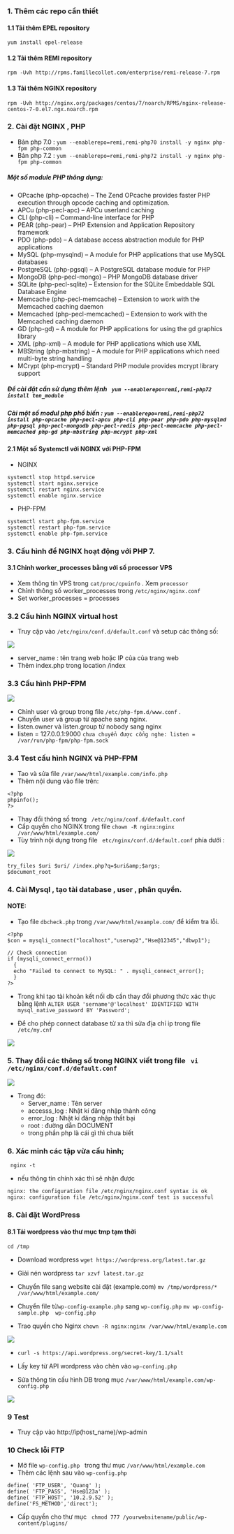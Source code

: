 
### 1. Thêm các repo cần thiết
#### 1.1 Tải thêm EPEL repository
` yum install epel-release `

#### 1.2 Tải thêm REMI repository
` rpm -Uvh http://rpms.famillecollet.com/enterprise/remi-release-7.rpm `

#### 1.3 Tải thêm NGINX repository 
` rpm -Uvh http://nginx.org/packages/centos/7/noarch/RPMS/nginx-release-centos-7-0.el7.ngx.noarch.rpm `

### 2. Cài đặt NGINX , PHP
- Bản php 7.0 : ` yum --enablerepo=remi,remi-php70 install -y nginx php-fpm php-common `
- Bản php 7.2 : ` yum --enablerepo=remi,remi-php72 install -y nginx php-fpm php-common `

##### Một số module PHP thông dụng:

- OPcache (php-opcache) – The Zend OPcache provides faster PHP execution through opcode caching and optimization.
- APCu (php-pecl-apc) – APCu userland caching
- CLI (php-cli) – Command-line interface for PHP
- PEAR (php-pear) – PHP Extension and Application Repository framework
- PDO (php-pdo) – A database access abstraction module for PHP applications
- MySQL (php-mysqlnd) – A module for PHP applications that use MySQL databases
- PostgreSQL (php-pgsql) – A PostgreSQL database module for PHP
- MongoDB (php-pecl-mongo) – PHP MongoDB database driver
- SQLite (php-pecl-sqlite) – Extension for the SQLite Embeddable SQL Database Engine
- Memcache (php-pecl-memcache) – Extension to work with the Memcached caching daemon
- Memcached (php-pecl-memcached) – Extension to work with the Memcached caching daemon
- GD (php-gd) – A module for PHP applications for using the gd graphics library
- XML (php-xml) – A module for PHP applications which use XML
- MBString (php-mbstring) – A module for PHP applications which need multi-byte string handling
- MCrypt (php-mcrypt) – Standard PHP module provides mcrypt library support

##### Để cài đặt cần sử dụng thêm lệnh ` yum --enablerepo=remi,remi-php72 install ten_module` 

##### Cài một số modul php phổ biến : ` yum --enablerepo=remi,remi-php72 install php-opcache php-pecl-apcu php-cli php-pear php-pdo php-mysqlnd php-pgsql php-pecl-mongodb php-pecl-redis php-pecl-memcache php-pecl-memcached php-gd php-mbstring php-mcrypt php-xml ` 

#### 2.1 Một số Systemctl với NGINX với PHP-FPM
- NGINX 
```
systemctl stop httpd.service
systemctl start nginx.service
systemctl restart nginx.service
systemctl enable nginx.service
```
- PHP-FPM
```
systemctl start php-fpm.service
systemctl restart php-fpm.service
systemctl enable php-fpm.service
```

### 3. Cấu hình để NGINX hoạt động với PHP 7.
#### 3.1 Chỉnh worker_processes bằng với số processor VPS 
- Xem thông tin VPS trong ` cat/proc/cpuinfo ` . Xem ` processor `	
- Chỉnh thông số worker_processes trong ` /etc/nginx/nginx.conf `
- Set worker_processes = processes

### 3.2 Cấu hình NGINX virtual host
- Truy cập vào ` /etc/nginx/conf.d/default.conf ` và setup các thông số:

![](../images/9.png)

- server_name : tên trang web hoặc IP của của trang web
- Thêm index.php trong location /index

### 3.3 Cấu hình PHP-FPM

![](../images/10.png) 

- Chỉnh user và group trong file ` /etc/php-fpm.d/www.conf ` .
- Chuyển user và group từ apache sang nginx.
- listen.owner và listen.group từ nobody sang nginx
- listen = 127.0.0.1:9000  ` chưa chuyển được cổng nghe: listen = /var/run/php-fpm/php-fpm.sock `

### 3.4 Test cấu hình NGINX và PHP-FPM
- Tao và sửa file ` /var/www/html/example.com/info.php `
- Thêm nội dung vào file trên:
```
<?php
phpinfo();
?>
```
- Thay đổi thông số trong ` /etc/nginx/conf.d/default.conf`
- Cấp quyền cho NGINX trong file `chown -R nginx:nginx /var/www/html/example.com/ `
- Tùy trỉnh nội dụng trong file ` etc/nginx/conf.d/default.conf` phía dưới :

![](../images/12.png)

```
try_files $uri $uri/ /index.php?q=$uri&amp;$args;
$document_root
```

### 4. Cài Mysql , tạo tài database , user , phân quyền.
#### NOTE:
- Tạo file ` dbcheck.php ` trong ` /var/www/html/example.com/ ` để kiểm tra lỗi.

```
<?php
$con = mysqli_connect("localhost","userwp2","Hse@12345","dbwp1");
 
// Check connection
if (mysqli_connect_errno())
  {
  echo "Failed to connect to MySQL: " . mysqli_connect_error();
  }
?>

```
- Trong khi tạo tài khoản kết nối db cần thay đổi phương thức xác thực bằng lệnh 
` ALTER USER 'sername'@'localhost' IDENTIFIED WITH mysql_native_password BY 'Password'; `

 - Để cho phép connect database từ xa thì sửa địa chỉ ip trong file `/etc/my.cnf`
 
 ![](../images/15.png)
 


### 5. Thay đổi các thông số trong NGINX viết trong file ` vi /etc/nginx/conf.d/default.conf`


![](../images/12.png)




- Trong đó:
	- Server_name : Tên server
	- accesss_log : Nhật kí đăng nhập thành công
	- error_log : Nhật kí đăng nhập thất bại
	- root : đường dẫn DOCUMENT
	- trong phần php là cái gì thì chưa biết
### 6. Xác minh các tập vừa cấu hình;
` nginx -t`
- nếu thông tin chính xác thì sẽ nhận được 
```
nginx: the configuration file /etc/nginx/nginx.conf syntax is ok
nginx: configuration file /etc/nginx/nginx.conf test is successful
```

### 8. Cài đặt WordPress
#### 8.1 Tải wordpress vào thư mục tmp tạm thời

` cd /tmp ` 

- Download wordpress 
` wget https://wordpress.org/latest.tar.gz `

- Giải nén wordpress
` tar xzvf latest.tar.gz `

- Chuyển file sang website cài đặt (example.com)
` mv /tmp/wordpress/* /var/www/html/example.com/ `



- Chuyển file từ` wp-config-example.php `  sang ` wp-config.php `
` mv wp-config-sample.php  wp-config.php `

- Trao quyền cho Nginx
` chown -R nginx:nginx /var/www/html/example.com `


![](../images/13.png)


- ` curl -s https://api.wordpress.org/secret-key/1.1/salt `

- Lấy key từ API wordpress vào chèn vào ` wp-confing.php ` 


- Sửa thông tin cấu hình DB trong mục ` /var/www/html/example.com/wp-config.php `

![](../images/14.png)





### 9 Test
- Truy cập vào http://ip(host_name)/wp-admin

### 10 Check lỗi FTP

- Mở file `wp-config.php ` trong thư mục ` /var/www/html/example.com `
- Thêm các lệnh sau vào `wp-config.php`
```
define( 'FTP_USER', 'Quang' );
define( 'FTP_PASS', 'Hse@123a' );
define( 'FTP_HOST', '10.2.9.52' );
define('FS_METHOD','direct');

```
- Cấp quyền cho thư mục ` chmod 777 /yourwebsitename/public/wp-content/plugins/`



